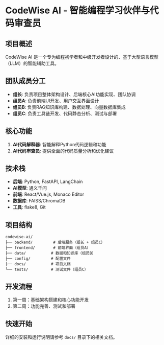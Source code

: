 # CodeWise AI - 智能编程学习伙伴与代码审查员

## 项目概述
CodeWise AI 是一个专为编程初学者和中级开发者设计的、基于大型语言模型（LLM）的智能辅助工具。

## 团队成员分工
- **组长**: 负责项目整体架构设计、后端核心AI功能实现、团队协调
- **组员A**: 负责前端UI开发、用户交互界面设计
- **组员B**: 负责RAG知识库构建、数据处理、向量数据库集成
- **组员C**: 负责工具链开发、代码静态分析、测试与部署

## 核心功能
1. **AI代码解释器**: 智能解释Python代码逻辑和功能
2. **AI代码审查员**: 提供全面的代码质量分析和优化建议

## 技术栈
- **后端**: Python, FastAPI, LangChain
- **AI模型**: 通义千问
- **前端**: React/Vue.js, Monaco Editor
- **数据库**: FAISS/ChromaDB
- **工具**: flake8, Git

## 项目结构
```
codewise-ai/
├── backend/         # 后端服务（组长 + 组员C）
├── frontend/        # 前端界面（组员A）
├── data/           # 数据和知识库（组员B）
├── config/         # 配置文件
├── docs/           # 项目文档
└── tests/          # 测试文件（组员C）
```

## 开发流程
1. 第一周：基础架构搭建和核心功能开发
2. 第二周：功能完善、测试和部署

## 快速开始
详细的安装和运行说明请参考 `docs/` 目录下的相关文档。